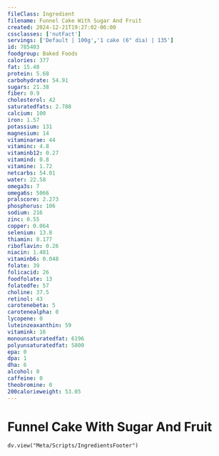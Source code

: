 ```yaml
---
fileClass: Ingredient
filename: Funnel Cake With Sugar And Fruit
created: 2024-12-21T19:27:02-06:00
cssclasses: ['nutFact']
servings: ['Default | 100g','1 cake (6" dia) | 135']
id: 785403
foodgroup: Baked Foods
calories: 377
fat: 15.48
protein: 5.68
carbohydrate: 54.91
sugars: 21.38
fiber: 0.9
cholesterol: 42
saturatedfats: 2.788
calcium: 100
iron: 1.57
potassium: 131
magnesium: 14
vitaminarae: 44
vitaminc: 4.8
vitaminb12: 0.27
vitamind: 0.8
vitamine: 1.72
netcarbs: 54.01
water: 22.58
omega3s: 7
omega6s: 5066
pralscore: 2.273
phosphorus: 106
sodium: 216
zinc: 0.55
copper: 0.064
selenium: 13.8
thiamin: 0.177
riboflavin: 0.26
niacin: 1.481
vitaminb6: 0.048
folate: 39
folicacid: 26
foodfolate: 13
folatedfe: 57
choline: 37.5
retinol: 43
carotenebeta: 5
carotenealpha: 0
lycopene: 0
luteinzeaxanthin: 59
vitamink: 16
monounsaturatedfat: 6196
polyunsaturatedfat: 5800
epa: 0
dpa: 1
dha: 6
alcohol: 0
caffeine: 0
theobromine: 0
200calorieweight: 53.05
---
```


# Funnel Cake With Sugar And Fruit

```dataviewjs
dv.view("Meta/Scripts/IngredientsFooter")
```